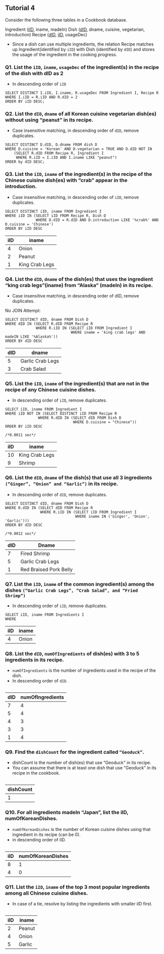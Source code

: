 


## Tutorial 4

Consider the following three tables in a Cookbook database.

Ingredient (<ins>iID</ins>, iname, madeIn)
Dish (<ins>dID</ins>, dname, cuisine, vegetarian, introduction)
Recipe (<ins>dID</ins>, <ins>iID</ins>, usageDec)


- Since a dish can use multiple ingredients, the relation Recipe matches up Ingredient(identified by `iID`) with Dish (identified by `dID`) and stores the usage of the ingredient in the cooking progress.



### Q1. List the `iID`, `iname`, `usageDec` of the ingredient(s) in the recipe of the dish with dID as 2
- In descending order of `iID`

```MySQL
SELECT DISTINCT I.iID, I.iname, R.usageDec FROM Ingredient I, Recipe R
WHERE I.iID = R.iID AND R.dID = 2
ORDER BY iID DESC;
```


### Q2. List the `dID`, `dname` of all Korean cuisine vegetarian dish(es) without using “peanut” in its recipe. 
- Case insensitive matching, in descending order of `dID`, remove duplicates.


```MySQL
SELECT DISTINCT D.dID, D.dname FROM dish D
WHERE D.cuisine = 'Korean' AND D.vegetarian = TRUE AND D.dID NOT IN 
	(SELECT R.dID FROM Recipe R, Ingredient I
	 WHERE R.iID = I.iID AND I.iname LIKE "peanut")
ORDER by dID DESC;
```


### Q3. List the `iID`, `iname` of the ingredient(s) in the recipe of the Chinese cuisine dish(es) with “crab” appear in the introduction.
- Case insensitive matching, in descending order of `iID`, remove duplicates.
```MySQL
SELECT DISTINCT iID, iname FROM Ingredient I
WHERE iID IN (SELECT iID FROM Recipe R, Dish D
			  WHERE D.dID = R.dID AND D.introduction LIKE '%crab%' AND D.cuisine = 'Chinese')
ORDER BY iID DESC
```

| iID | iname  |
| --- | ------ |
| 4   | Onion  |
| 2   | Peanut |
| 1   | King Crab Legs       |

### Q4. List the `dID`, `dname` of the dish(es) that uses the ingredient “king crab legs”(iname) from “Alaska” (madeIn) in its recipe.
- Case insensitive matching, in descending order of dID, remove duplicates.

No JOIN Attempt:
```MySQL
SELECT DISTINCT dID, dname FROM Dish D
WHERE dID IN (SELECT R.dID FROM Recipe R
			  WHERE R.iID IN (SELECT iID FROM Ingredient I
							  WHERE iname = 'king crab legs' AND madeIN LIKE '%Alaska%'))
ORDER BY dID DESC
```


| dID | dname            |
| --- | ---------------- |
| 5   | Garlic Crab Legs |
| 3   | Crab Salad       |



### Q5. List the `iID`, `iname` of the ingredient(s) that are not in the recipe of any Chinese cuisine dishes.
- In descending order of `iID`, remove duplicates.
```MySQL
SELECT iID, iname FROM Ingredient I
WHERE iID NOT IN (SELECT DISTINCT iID FROM Recipe R
			   WHERE R.dID IN (SELECT dID FROM Dish D
							   WHERE D.cuisine = "Chinese"))
ORDER BY iID DESC

/*0.0011 sec*/
```

| iID | iname          |
| --- | -------------- |
| 10  | King Crab Legs |
| 9   | Shrimp         |


### Q6. List the `dID`, `dname` of the dish(s) that use all 3 ingredients `(“Ginger”, “Onion” and “Garlic”)` in its recipe.
- In descending order of `dID`, remove duplicates.
```MySQL
SELECT DISTINCT dID, dname FROM Dish D
WHERE D.dID IN (SELECT dID FROM Recipe R
			    WHERE R.iID IN (SELECT iID FROM Ingredient I
							    WHERE iname IN ('Ginger', 'Onion', 'Garlic')))
ORDER BY dID DESC

/*0.0012 sec*/
```

| dID | Dname                  |
| --- | ---------------------- |
| 7   | Fired Shrimp           | 
| 5   | Garlic Crab Legs       |
| 1   | Red Braised Pork Belly |


### Q7. List the `iID`, `iname` of the common ingredient(s) among the dishes `(“Garlic Crab Legs”, “Crab Salad”, and “Fried Shrimp”)`
- In descending order of `iID`, remove duplicates.
```MySQL
SELECT iID, iname FROM Ingredients I
WHERE 
```

| iID | iname |
| --- | ----- |
| 4   | Onion |


### Q8. List the `dID`, `numOfIngredients` of dish(es) with 3 to 5 ingredients in its recipe.
- `numOfIngredients` is the number of ingredients used in the recipe of the dish.
- In descending order of `dID`.
```MySQL

```

| dID | numOfIngredients |
| --- | ---------------- |
| 7   | 4                |
| 5   | 4                |
| 4   | 3                |
| 3   | 3                |
| 1   | 4                |


### Q9. Find the `dishCount` for the ingredient called `“Geoduck”`.
- dishCount is the number of dish(es) that use “Geoduck” in its recipe.
- You can assume that there is at least one dish that use “Geoduck” in its recipe in the cookbook.
```MySQL

```

| dishCount |
| --------- |
| 1          |


### Q10. For all ingredients madeIn “Japan”, list the iID, numOfKoreanDishes.
- `numOfKoreanDishes` is the number of Korean cuisine dishes using that ingredient in its
recipe (can be 0).
- in descending order of iID.

```MySQL

```

| iID | numOfKoreanDishes |
| --- | ----------------- |
| 8   | 1                 |
| 4   | 0                  |


### Q11. List the `iID`, `iname` of the top 3 most popular ingredients among all Chinese cuisine dishes. 
- In case of a tie, resolve by listing the ingredients with smaller iID first.
```MySQL

```

| iID | iname  |
| --- | ------ |
| 2   | Peanut |
| 4   | Onion  |
| 5   | Garlic | 


